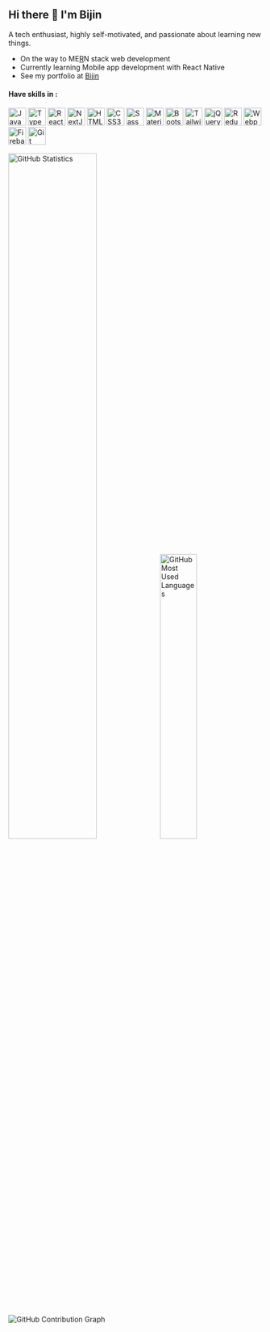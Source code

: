 ## Hi there 👋 I'm Bijin

A tech enthusiast, highly self-motivated, and passionate about learning new things.
* On the way to ME[R](https://react.dev)N stack web development
* Currently learning Mobile app development with React Native
* See my portfolio at [Bijin](https://bijink.github.io)


#### Have skills in :
<p align="left">
<!-- js -->
<a href="https://developer.mozilla.org/docs/Web/JavaScript" target="_blank" rel="noreferrer"><img src="https://skillicons.dev/icons?i=js" width="35" alt="JavaScript" /></a>
<!-- ts -->
<a href="https://www.typescriptlang.org" target="_blank" rel="noreferrer"><img src="https://skillicons.dev/icons?i=ts" width="35" alt="TypeScript" /></a>
<!-- reactjs -->
<a href="https://react.dev" target="_blank" rel="noreferrer"><img src="https://skillicons.dev/icons?i=react" width="35" alt="ReactJS" /></a>
<!-- nextjs -->
<a href="https://nextjs.org" target="_blank" rel="noreferrer"><img src="https://skillicons.dev/icons?i=nextjs" width="35" alt="NextJS" /></a>
<!-- html -->
<a href="https://developer.mozilla.org/docs/Web/HTML" target="_blank" rel="noreferrer"><img src="https://skillicons.dev/icons?i=html" width="35" alt="HTML5" /></a>
<!-- css -->
<a href="https://developer.mozilla.org/docs/Web/CSS" target="_blank" rel="noreferrer"><img src="https://skillicons.dev/icons?i=css" width="35" alt="CSS3" /></a>
<!-- sass -->
<a href="https://sass-lang.com" target="_blank" rel="noreferrer"><img src="https://skillicons.dev/icons?i=sass" width="35" alt="Sass" /></a>
<!-- mui -->
<a href="https://mui.com" target="_blank" rel="noreferrer"><img src="https://skillicons.dev/icons?i=materialui" width="35" alt="MaterialUI" /></a>
<!-- bootstrap -->
<a href="https://getbootstrap.com" target="_blank" rel="noreferrer"><img src="https://skillicons.dev/icons?i=bootstrap" width="35" alt="Bootstrap" /></a>
<!-- tailwindCSS -->
<a href="https://tailwindcss.com" target="_blank" rel="noreferrer"><img src="https://skillicons.dev/icons?i=tailwindcss" width="35" alt="TailwindCSS" /></a>
<!-- jquery -->
<a href="https://jquery.com" target="_blank" rel="noreferrer"><img src="https://skillicons.dev/icons?i=jquery" width="35" alt="jQuery" /></a>
<!-- redux -->
<a href="https://redux.js.org" target="_blank" rel="noreferrer"><img src="https://skillicons.dev/icons?i=redux" width="35" alt="Redux" /></a>
<!-- webpack -->
<a href="https://webpack.js.org" target="_blank" rel="noreferrer"><img src="https://skillicons.dev/icons?i=webpack" width="35" alt="Webpack" /></a>
<!-- firebase -->
<a href="https://firebase.google.com" target="_blank" rel="noreferrer"><img src="https://skillicons.dev/icons?i=firebase" width="35" alt="Firebase" /></a>
<!-- git -->
<a href="https://git-scm.com" target="_blank" rel="noreferrer"><img src="https://skillicons.dev/icons?i=git" width="35" alt="Git" /></a>
</p>

<!-- stats -->
<picture>
  <source media="(prefers-color-scheme: dark)" srcset="https://github-readme-stats.vercel.app/api?username=bijink&show_icons=true&text_color=c9d1d9&icon_color=58a6ff&bg_color=00000000&hide_border=true&custom_title=GitHub%20Statistics&rank_icon=github">
  <source media="(prefers-color-scheme: light)" srcset="https://github-readme-stats.vercel.app/api?username=bijink&show_icons=true&text_color=24292f&icon_color=58a6ff&bg_color=00000000&hide_border=true&custom_title=GitHub%20Statistics&rank_icon=github">
  <img width="59%" alt="GitHub Statistics" src="https://github-readme-stats.vercel.app/api?username=bijink&show_icons=true&text_color=8b949e&icon_color=58a6ff&bg_color=00000000&hide_border=true&custom_title=GitHub%20Statistics&rank_icon=github">
</picture><picture>
  <source media="(prefers-color-scheme: dark)" srcset="https://github-readme-stats.vercel.app/api/top-langs/?username=bijink&layout=compact&text_color=e5eaee&bg_color=00000000&hide_border=true&langs_count=8">
  <source media="(prefers-color-scheme: light)" srcset="https://github-readme-stats.vercel.app/api/top-langs/?username=bijink&layout=compact&text_color=24292f&bg_color=00000000&hide_border=true&langs_count=8">
  <img width="38%" alt="GitHub Most Used Languages" src="https://github-readme-stats.vercel.app/api/top-langs/?username=bijink&layout=compact&text_color=8b949e&bg_color=00000000&hide_border=true&langs_count=8">
</picture>

<!-- graph -->
<picture>
  <source media="(prefers-color-scheme: dark)" srcset="https://github-contribution-graph.cyclic.app/graph?username=bijink&theme=github-compact&area=true&hide_border=true&custom_title=Contribution%20Graph&title_color=c9d1d9&color=8b949e&point=c9d1d9">
  <source media="(prefers-color-scheme: light)" srcset="https://github-contribution-graph.cyclic.app/graph?username=bijink&theme=github-compact&area=true&hide_border=true&custom_title=Contribution%20Graph&title_color=24292f&color=57606a&point=24292f&line=30a14e">
  <img alt="GitHub Contribution Graph" src="https://github-contribution-graph.cyclic.app/graph?username=bijink&theme=github-compact&area=true&hide_border=true&custom_title=Contribution%20Graph">
</picture>
